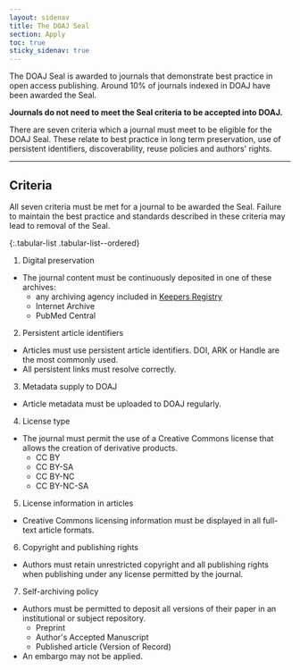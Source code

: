 ```yaml
---
layout: sidenav
title: The DOAJ Seal
section: Apply
toc: true
sticky_sidenav: true
---
```


The DOAJ Seal is awarded to journals that demonstrate best practice in open access publishing. Around 10% of journals indexed in DOAJ have been awarded the Seal.

**Journals do not need to meet the Seal criteria to be accepted into DOAJ.**

There are seven criteria which a journal must meet to be eligible for the DOAJ Seal. These relate to best practice in long term preservation, use of persistent identifiers, discoverability, reuse policies and authors' rights.

---

## Criteria

All seven criteria must be met for a journal to be awarded the Seal. Failure to maintain the best practice and standards described in these criteria may lead to removal of the Seal.

{:.tabular-list .tabular-list--ordered}
1. Digital preservation
  - The journal content must be continuously deposited in one of these archives:
    - any archiving agency included in [Keepers Registry](https://keepers.issn.org/keepers)
    - Internet Archive
    - PubMed Central
2. Persistent article identifiers
  - Articles must use persistent article identifiers. DOI, ARK or Handle are the most commonly used.
  - All persistent links must resolve correctly.
3. Metadata supply to DOAJ
  - Article metadata must be uploaded to DOAJ regularly.
4. License type
  - The journal must permit the use of a Creative Commons license that allows the creation of derivative products.
    - CC BY
    - CC BY-SA
    - CC BY-NC
    - CC BY-NC-SA
5. License information in articles
  - Creative Commons licensing information must be displayed in all full-text article formats.
6. Copyright and publishing rights
  -  Authors must retain unrestricted copyright and all publishing rights when publishing under any license permitted by the journal.
7. Self-archiving policy
  - Authors must be permitted to deposit all versions of their paper in an institutional or subject repository.
    - Preprint
    - Author's Accepted Manuscript
    - Published article (Version of Record)
  - An embargo may not be applied.

